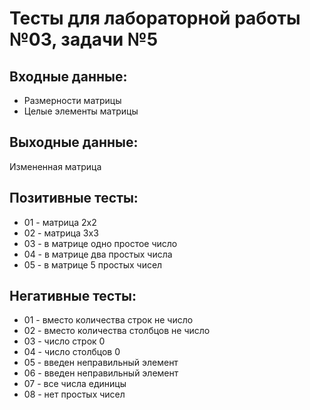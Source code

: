 # Тесты для лабораторной работы №03, задачи №5

## Входные данные:
- Размерности матрицы
- Целые элементы матрицы

## Выходные данные:
Измененная матрица

## Позитивные тесты:
- 01 - матрица 2х2
- 02 - матрица 3х3
- 03 - в матрице одно простое число
- 04 - в матрице два простых числа
- 05 - в матрице 5 простых чисел

## Негативные тесты:
- 01 - вместо количества строк не число
- 02 - вместо количества столбцов не число
- 03 - число строк 0
- 04 - число столбцов 0
- 05 - введен неправильный элемент
- 06 - введен неправильный элемент
- 07 - все числа единицы
- 08 - нет простых чисел
